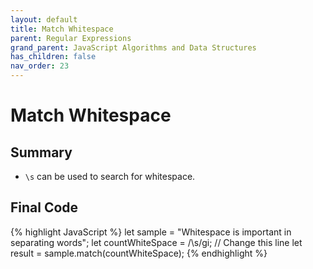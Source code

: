 ```yaml
---
layout: default
title: Match Whitespace
parent: Regular Expressions
grand_parent: JavaScript Algorithms and Data Structures
has_children: false
nav_order: 23
---
```

# Match Whitespace
## Summary
- `\s` can be used to search for whitespace.

## Final Code

{% highlight JavaScript %}
let sample = "Whitespace is important in separating words";
let countWhiteSpace = /\s/gi; // Change this line
let result = sample.match(countWhiteSpace);
{% endhighlight %}